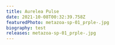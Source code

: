 ```yaml
---
title: Aurelea Pulse
date: 2021-10-08T00:32:39.758Z
featuredPhoto: metazoa-sp-01_prple-.jpg
biography: test
releases: metazoa-sp-01_prple-.jpg
---
```

